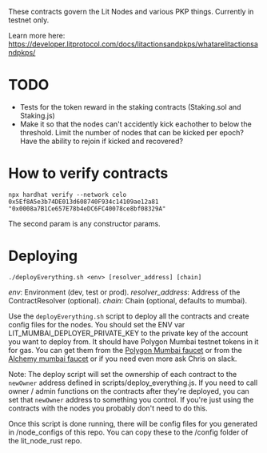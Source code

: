 These contracts govern the Lit Nodes and various PKP things. Currently in testnet only.

Learn more here: https://developer.litprotocol.com/docs/litactionsandpkps/whatarelitactionsandpkps/

# TODO

- Tests for the token reward in the staking contracts (Staking.sol and Staking.js)
- Make it so that the nodes can't accidently kick eachother to below the threshold. Limit the number of nodes that can be kicked per epoch? Have the ability to rejoin if kicked and recovered?

# How to verify contracts

`npx hardhat verify --network celo 0x5Ef8A5e3b74DE013d608740F934c14109ae12a81 "0x0008a7B1Ce657E78b4eDC6FC40078ce8bf08329A"`

The second param is any constructor params.

# Deploying

```shell
./deployEverything.sh <env> [resolver_address] [chain]
```

_env_: Environment (dev, test or prod).
_resolver_address_: Address of the ContractResolver (optional).
_chain_: Chain (optional, defaults to mumbai).

Use the `deployEverything.sh` script to deploy all the contracts and create config files for the nodes. You should set the ENV var LIT_MUMBAI_DEPLOYER_PRIVATE_KEY to the private key of the account you want to deploy from. It should have Polygon Mumbai testnet tokens in it for gas. You can get them from the [Polygon Mumbai faucet](https://faucet.matic.network/) or from the [Alchemy mumbai faucet](https://mumbaifaucet.com/) or if you need even more ask Chris on slack.

Note: The deploy script will set the ownership of each contract to the `newOwner` address defined in scripts/deploy_everything.js. If you need to call owner / admin functions on the contracts after they're deployed, you can set that `newOwner` address to something you control. If you're just using the contracts with the nodes you probably don't need to do this.

Once this script is done running, there will be config files for you generated in /node_configs of this repo. You can copy these to the /config folder of the lit_node_rust repo.
